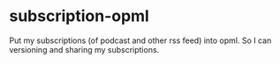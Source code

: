 subscription-opml
=================

Put my subscriptions (of podcast and other rss feed) into opml. So I can versioning and sharing my subscriptions.